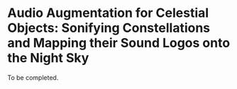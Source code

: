# Audio Augmentation for Celestial Objects: Sonifying Constellations and Mapping their Sound Logos onto the Night Sky

To be completed.


